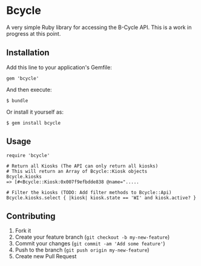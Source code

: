 # Bcycle

A very simple Ruby library for accessing the B-Cycle API. This is a work in progress at this point.

## Installation

Add this line to your application's Gemfile:

    gem 'bcycle'

And then execute:

    $ bundle

Or install it yourself as:

    $ gem install bcycle

## Usage

    require 'bcycle'

    # Return all Kiosks (The API can only return all kiosks)
    # This will return an Array of Bcycle::Kiosk objects
    Bcycle.kiosks
    => [#<Bcycle::Kiosk:0x007f9efbdde838 @name=".....

    # Filter the kiosks (TODO: Add filter methods to Bcycle::Api)
    Bcycle.kiosks.select { |kiosk| kiosk.state == 'WI' and kiosk.active? }

## Contributing

1. Fork it
2. Create your feature branch (`git checkout -b my-new-feature`)
3. Commit your changes (`git commit -am 'Add some feature'`)
4. Push to the branch (`git push origin my-new-feature`)
5. Create new Pull Request
